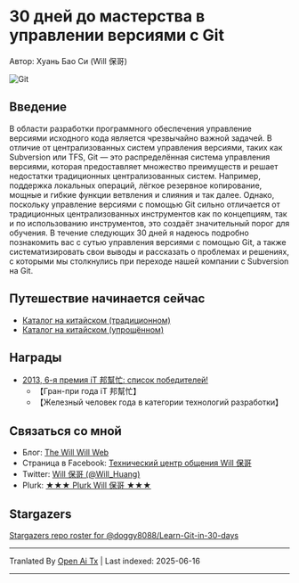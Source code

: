 # 30 дней до мастерства в управлении версиями с Git

Автор: Хуань Бао Си (Will 保哥)

![Git](https://raw.githubusercontent.com/doggy8088/Learn-Git-in-30-days/master/zh-tw/figures/README/01.png)

## Введение

В области разработки программного обеспечения управление версиями исходного кода является чрезвычайно важной задачей. В отличие от централизованных систем управления версиями, таких как Subversion или TFS, Git — это распределённая система управления версиями, которая предоставляет множество преимуществ и решает недостатки традиционных централизованных систем. Например, поддержка локальных операций, лёгкое резервное копирование, мощные и гибкие функции ветвления и слияния и так далее. Однако, поскольку управление версиями с помощью Git сильно отличается от традиционных централизованных инструментов как по концепциям, так и по использованию инструментов, это создаёт значительный порог для обучения. В течение следующих 30 дней я надеюсь подробно познакомить вас с сутью управления версиями с помощью Git, а также систематизировать свои выводы и рассказать о проблемах и решениях, с которыми мы столкнулись при переходе нашей компании с Subversion на Git.

## Путешествие начинается сейчас

* [Каталог на китайском (традиционном)](https://raw.githubusercontent.com/doggy8088/Learn-Git-in-30-days/master/zh-tw/README.md)
* [Каталог на китайском (упрощённом)](https://raw.githubusercontent.com/doggy8088/Learn-Git-in-30-days/master/zh-cn/README.md)

## Награды

* [2013, 6-я премия iT 邦幫忙: список победителей!](https://ithelp.ithome.com.tw/articles/10142953)
  * 【Гран-при года iT 邦幫忙】
  * 【Железный человек года в категории технологий разработки】

## Связаться со мной

* Блог: [The Will Will Web](https://blog.miniasp.com/)
* Страница в Facebook: [Технический центр общения Will 保哥](https://www.facebook.com/will.fans)
* Twitter: [Will 保哥 (@Will_Huang)](https://twitter.com/Will_Huang)
* Plurk: [★★★ Plurk Will 保哥 ★★★](https://www.plurk.com/willh/invite)

## Stargazers

[Stargazers repo roster for @doggy8088/Learn-Git-in-30-days](https://reporoster.com/stars/doggy8088/Learn-Git-in-30-days)


---

Tranlated By [Open Ai Tx](https://github.com/OpenAiTx/OpenAiTx) | Last indexed: 2025-06-16

---